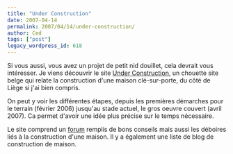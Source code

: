 ```yaml
---
title: "Under Construction"
date: 2007-04-14
permalink: 2007/04/14/under-construction/
author: Ced
tags: ["post"]
legacy_wordpress_id: 618
---
```


Si vous aussi, vous avez un projet de petit nid douillet, cela devrait vous intéresser. Je viens découvrir le site [Under Construction](http://www.lveb.be/underconstruction/), un chouette site belge qui relate la construction d'une maison clé-sur-porte, du côté de Liège si j'ai bien compris.

On peut y voir les différentes étapes, depuis les premières démarches pour le terrain (février 2006) jusqu'au stade actuel, le gros oeuvre couvert (avril 2007). Ca permet d'avoir une idée plus précise sur le temps nécessaire.

<!-- excerpt -->

Le site comprend un [forum](http://www.lveb.be/underconstruction/modules/newbb/) remplis de bons conseils mais aussi les déboires liés à la construction d'une maison. Il y a également une liste de blog de construction de maison.
